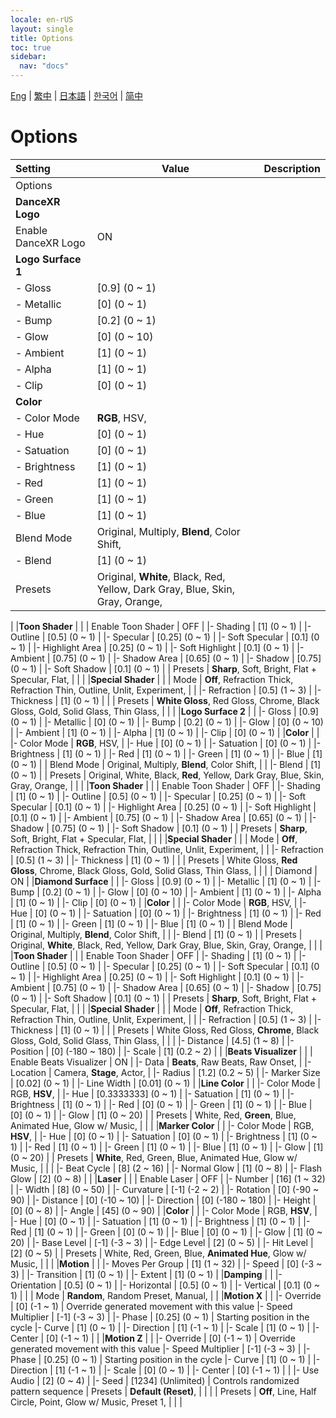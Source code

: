 ```yaml
---
locale: en-rUS
layout: single
title: Options
toc: true
sidebar:
  nav: "docs"
---
```

[Eng](/dancexr/menu/2025.4/stage/scene) | [繁中](/tw/dancexr/menu/2025.4/stage/scene) | [日本語](/jp/dancexr/menu/2025.4/stage/scene) | [한국어](/kr/dancexr/menu/2025.4/stage/scene) | [简中](/zh/dancexr/menu/2025.4/stage/scene)

# Options



| Setting | Value | Description |
| :--- | --- | :--- |
| Options || 
|**DanceXR Logo** | | 
| Enable DanceXR Logo | ON | 
|**Logo Surface 1** | | 
|- Gloss | [0.9] (0 ~ 1) | 
|- Metallic | [0] (0 ~ 1) | 
|- Bump | [0.2] (0 ~ 1) | 
|- Glow | [0] (0 ~ 10) | 
|- Ambient | [1] (0 ~ 1) | 
|- Alpha | [1] (0 ~ 1) | 
|- Clip | [0] (0 ~ 1) | 
|**Color** | | 
|- Color Mode | **RGB**, HSV,  | 
|- Hue | [0] (0 ~ 1) | 
|- Satuation | [0] (0 ~ 1) | 
|- Brightness | [1] (0 ~ 1) | 
|- Red | [1] (0 ~ 1) | 
|- Green | [1] (0 ~ 1) | 
|- Blue | [1] (0 ~ 1) | 
| Blend Mode | Original, Multiply, **Blend**, Color Shift,  |  |
|- Blend | [1] (0 ~ 1) | 
| Presets | Original, **White**, Black, Red, Yellow, Dark Gray, Blue, Skin, Gray, Orange,  |  |
|
|**Toon Shader** | | 
| Enable Toon Shader | OFF | 
|- Shading | [1] (0 ~ 1) | 
|- Outline | [0.5] (0 ~ 1) | 
|- Specular | [0.25] (0 ~ 1) | 
|- Soft Specular | [0.1] (0 ~ 1) | 
|- Highlight Area | [0.25] (0 ~ 1) | 
|- Soft Highlight | [0.1] (0 ~ 1) | 
|- Ambient | [0.75] (0 ~ 1) | 
|- Shadow Area | [0.65] (0 ~ 1) | 
|- Shadow | [0.75] (0 ~ 1) | 
|- Soft Shadow | [0.1] (0 ~ 1) | 
| Presets | **Sharp**, Soft, Bright, Flat + Specular, Flat,  |  |
|
|**Special Shader** | | 
| Mode | **Off**, Refraction Thick, Refraction Thin, Outline, Unlit, Experiment,  |  |
|- Refraction | [0.5] (1 ~ 3) | 
|- Thickness | [1] (0 ~ 1) | 
|
| Presets | **White Gloss**, Red Gloss, Chrome, Black Gloss, Gold, Solid Glass, Thin Glass,  |  |
|
|**Logo Surface 2** | | 
|- Gloss | [0.9] (0 ~ 1) | 
|- Metallic | [0] (0 ~ 1) | 
|- Bump | [0.2] (0 ~ 1) | 
|- Glow | [0] (0 ~ 10) | 
|- Ambient | [1] (0 ~ 1) | 
|- Alpha | [1] (0 ~ 1) | 
|- Clip | [0] (0 ~ 1) | 
|**Color** | | 
|- Color Mode | **RGB**, HSV,  | 
|- Hue | [0] (0 ~ 1) | 
|- Satuation | [0] (0 ~ 1) | 
|- Brightness | [1] (0 ~ 1) | 
|- Red | [1] (0 ~ 1) | 
|- Green | [1] (0 ~ 1) | 
|- Blue | [1] (0 ~ 1) | 
| Blend Mode | Original, Multiply, **Blend**, Color Shift,  |  |
|- Blend | [1] (0 ~ 1) | 
| Presets | Original, White, Black, **Red**, Yellow, Dark Gray, Blue, Skin, Gray, Orange,  |  |
|
|**Toon Shader** | | 
| Enable Toon Shader | OFF | 
|- Shading | [1] (0 ~ 1) | 
|- Outline | [0.5] (0 ~ 1) | 
|- Specular | [0.25] (0 ~ 1) | 
|- Soft Specular | [0.1] (0 ~ 1) | 
|- Highlight Area | [0.25] (0 ~ 1) | 
|- Soft Highlight | [0.1] (0 ~ 1) | 
|- Ambient | [0.75] (0 ~ 1) | 
|- Shadow Area | [0.65] (0 ~ 1) | 
|- Shadow | [0.75] (0 ~ 1) | 
|- Soft Shadow | [0.1] (0 ~ 1) | 
| Presets | **Sharp**, Soft, Bright, Flat + Specular, Flat,  |  |
|
|**Special Shader** | | 
| Mode | **Off**, Refraction Thick, Refraction Thin, Outline, Unlit, Experiment,  |  |
|- Refraction | [0.5] (1 ~ 3) | 
|- Thickness | [1] (0 ~ 1) | 
|
| Presets | White Gloss, **Red Gloss**, Chrome, Black Gloss, Gold, Solid Glass, Thin Glass,  |  |
|
| Diamond | ON | 
|**Diamond Surface** | | 
|- Gloss | [0.9] (0 ~ 1) | 
|- Metallic | [1] (0 ~ 1) | 
|- Bump | [0.2] (0 ~ 1) | 
|- Glow | [0] (0 ~ 10) | 
|- Ambient | [1] (0 ~ 1) | 
|- Alpha | [1] (0 ~ 1) | 
|- Clip | [0] (0 ~ 1) | 
|**Color** | | 
|- Color Mode | **RGB**, HSV,  | 
|- Hue | [0] (0 ~ 1) | 
|- Satuation | [0] (0 ~ 1) | 
|- Brightness | [1] (0 ~ 1) | 
|- Red | [1] (0 ~ 1) | 
|- Green | [1] (0 ~ 1) | 
|- Blue | [1] (0 ~ 1) | 
| Blend Mode | Original, Multiply, **Blend**, Color Shift,  |  |
|- Blend | [1] (0 ~ 1) | 
| Presets | Original, **White**, Black, Red, Yellow, Dark Gray, Blue, Skin, Gray, Orange,  |  |
|
|**Toon Shader** | | 
| Enable Toon Shader | OFF | 
|- Shading | [1] (0 ~ 1) | 
|- Outline | [0.5] (0 ~ 1) | 
|- Specular | [0.25] (0 ~ 1) | 
|- Soft Specular | [0.1] (0 ~ 1) | 
|- Highlight Area | [0.25] (0 ~ 1) | 
|- Soft Highlight | [0.1] (0 ~ 1) | 
|- Ambient | [0.75] (0 ~ 1) | 
|- Shadow Area | [0.65] (0 ~ 1) | 
|- Shadow | [0.75] (0 ~ 1) | 
|- Soft Shadow | [0.1] (0 ~ 1) | 
| Presets | **Sharp**, Soft, Bright, Flat + Specular, Flat,  |  |
|
|**Special Shader** | | 
| Mode | **Off**, Refraction Thick, Refraction Thin, Outline, Unlit, Experiment,  |  |
|- Refraction | [0.5] (1 ~ 3) | 
|- Thickness | [1] (0 ~ 1) | 
|
| Presets | White Gloss, Red Gloss, **Chrome**, Black Gloss, Gold, Solid Glass, Thin Glass,  |  |
|
|- Distance | [4.5] (1 ~ 8) | 
|- Position | [0] (-180 ~ 180) | 
|- Scale | [1] (0.2 ~ 2) | 
|
|**Beats Visualizer** | | 
| Enable Beats Visualizer | ON | 
|- Data | **Beats**, Raw Beats, Raw Onset,  | 
|- Location | Camera, **Stage**, Actor,  | 
|- Radius | [1.2] (0.2 ~ 5) | 
|- Marker Size | [0.02] (0 ~ 1) | 
|- Line Width | [0.01] (0 ~ 1) | 
|**Line Color** | | 
|- Color Mode | RGB, **HSV**,  | 
|- Hue | [0.3333333] (0 ~ 1) | 
|- Satuation | [1] (0 ~ 1) | 
|- Brightness | [1] (0 ~ 1) | 
|- Red | [0] (0 ~ 1) | 
|- Green | [1] (0 ~ 1) | 
|- Blue | [0] (0 ~ 1) | 
|- Glow | [1] (0 ~ 20) | 
| Presets | White, Red, **Green**, Blue, Animated Hue, Glow w/ Music,  |  |
|
|**Marker Color** | | 
|- Color Mode | RGB, **HSV**,  | 
|- Hue | [0] (0 ~ 1) | 
|- Satuation | [0] (0 ~ 1) | 
|- Brightness | [1] (0 ~ 1) | 
|- Red | [1] (0 ~ 1) | 
|- Green | [1] (0 ~ 1) | 
|- Blue | [1] (0 ~ 1) | 
|- Glow | [1] (0 ~ 20) | 
| Presets | **White**, Red, Green, Blue, Animated Hue, Glow w/ Music,  |  |
|
|- Beat Cycle | [8] (2 ~ 16) | 
|- Normal Glow | [1] (0 ~ 8) | 
|- Flash Glow | [2] (0 ~ 8) | 
|
|**Laser** | | 
| Enable Laser | OFF | 
|- Number | [16] (1 ~ 32) | 
|- Width | [8] (0 ~ 50) | 
|- Curvature | [-1] (-2 ~ 2) | 
|- Rotation | [0] (-90 ~ 90) | 
|- Distance | [0] (-10 ~ 10) | 
|- Direction | [0] (-180 ~ 180) | 
|- Height | [0] (0 ~ 8) | 
|- Angle | [45] (0 ~ 90) | 
|**Color** | | 
|- Color Mode | RGB, **HSV**,  | 
|- Hue | [0] (0 ~ 1) | 
|- Satuation | [1] (0 ~ 1) | 
|- Brightness | [1] (0 ~ 1) | 
|- Red | [1] (0 ~ 1) | 
|- Green | [0] (0 ~ 1) | 
|- Blue | [0] (0 ~ 1) | 
|- Glow | [1] (0 ~ 20) | 
|- Base Level | [-1] (-3 ~ 3) | 
|- Edge Level | [2] (0 ~ 5) | 
|- Hit Level | [2] (0 ~ 5) | 
| Presets | White, Red, Green, Blue, **Animated Hue**, Glow w/ Music,  |  |
|
|**Motion** | | 
|- Moves Per Group | [1] (1 ~ 32) | 
|- Speed | [0] (-3 ~ 3) | 
|- Transition | [1] (0 ~ 1) | 
|- Extent | [1] (0 ~ 1) | 
|**Damping** | | 
|- Orientation | [0.5] (0 ~ 1) | 
|- Horizontal | [0.5] (0 ~ 1) | 
|- Vertical | [0.1] (0 ~ 1) | 
|
| Mode | **Random**, Random Preset, Manual,  |  |
|**Motion X** | | 
|- Override | [0] (-1 ~ 1) | Override generated movement with this value
|- Speed Multiplier | [-1] (-3 ~ 3) | 
|- Phase | [0.25] (0 ~ 1) | Starting position in the cycle
|- Curve | [1] (0 ~ 1) | 
|- Direction | [1] (-1 ~ 1) | 
|- Scale | [1] (0 ~ 1) | 
|- Center | [0] (-1 ~ 1) | 
|
|**Motion Z** | | 
|- Override | [0] (-1 ~ 1) | Override generated movement with this value
|- Speed Multiplier | [-1] (-3 ~ 3) | 
|- Phase | [0.25] (0 ~ 1) | Starting position in the cycle
|- Curve | [1] (0 ~ 1) | 
|- Direction | [1] (-1 ~ 1) | 
|- Scale | [0] (0 ~ 1) | 
|- Center | [0] (-1 ~ 1) | 
|
|- Use Audio | [2] (0 ~ 4) | 
|- Seed | [1234] (Unlimited) | Controls randomized pattern sequence
| Presets | **Default (Reset)**,  |  |
|
| Presets | **Off**, Line, Half Circle, Point, Glow w/ Music, Preset 1,  |  |
|
